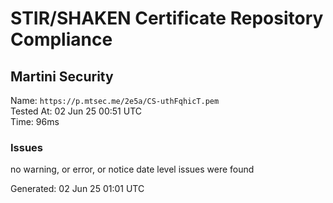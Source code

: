 # STIR/SHAKEN Certificate Repository Compliance

## Martini Security

Name: `https://p.mtsec.me/2e5a/CS-uthFqhicT.pem`\
Tested At: 02 Jun 25 00:51 UTC\
Time: 96ms

### Issues

no warning, or error, or notice date level issues were found

Generated: 02 Jun 25 01:01 UTC